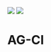 ![](https://github.com/GeorgeAth/AG-CI/workflows/Windows/badge.svg)
![](https://github.com/GeorgeAth/AG-CI/workflows/Linux/badge.svg)
# AG-CI
